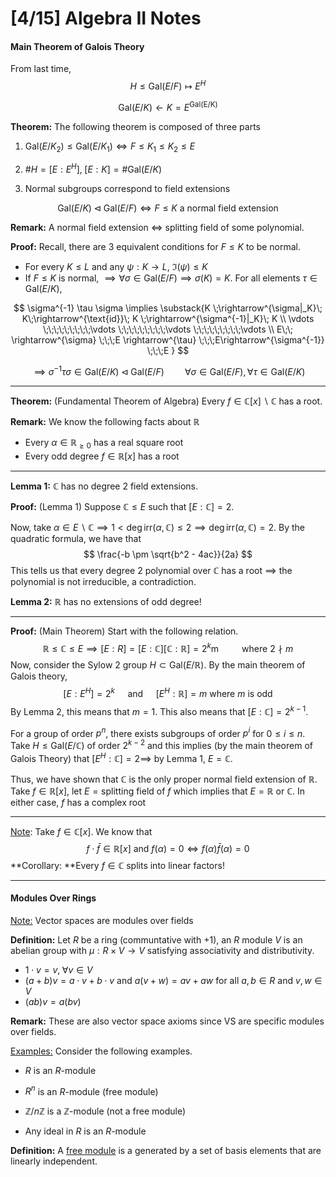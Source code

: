 # [4/15] Algebra II Notes

#### Main Theorem of Galois Theory

From last time,
$$
H \leq \text{Gal}(E/F) \mapsto E^H
$$

$$
\text{Gal}(E/K) \leftarrow K = E^{\text{Gal(E/K)}}
$$

**Theorem:** The following theorem is composed of three parts

1. $\text{Gal}(E/K_2) \leq \text{Gal}(E/K_1) \iff F \leq K_1 \leq K_2 \leq E$

2. $\# H = [E : E^H], \;[E:K] = \#\text{Gal}(E/K)$ 
3. Normal subgroups correspond to field extensions

$$
\text{Gal}(E/K) \lhd \text{Gal}(E/F)  \iff F \leq K \text{ a normal field extension}
$$

**Remark:** A normal field extension $\iff$ splitting field of some polynomial.

**Proof:** Recall, there are $3$ equivalent conditions for $F \leq K$ to be normal.

- For every $K \leq L$ and any $\psi: K \rightarrow L$, $\Im(\psi) \leq K$ 
- If $F \leq K$ is normal, $\implies \forall \sigma \in \text{Gal}(E/F) \implies \sigma(K) = K$. For all elements $\tau \in \text{Gal}(E/K)$,  

$$
\sigma^{-1} \tau \sigma \implies \substack{K \;\rightarrow^{\sigma|_K}\; K\;\rightarrow^{\text{id}}\; K \;\rightarrow^{\sigma^{-1}|_K}\; K
\\ \vdots \;\;\;\;\;\;\;\;\;\vdots \;\;\;\;\;\;\;\;\;\vdots \;\;\;\;\;\;\;\;\;\vdots 
\\ E\;\; \rightarrow^{\sigma} \;\;\;E \rightarrow^{\tau} \;\;\;E\rightarrow^{\sigma^{-1}} \;\;\;E
}
$$

$$
\implies \sigma^{-1}\tau\sigma \in \text{Gal}(E/K)  \lhd \text{Gal}(E/F) \quad \quad \forall \sigma \in \text{Gal}(E/F), \forall \tau \in \text{Gal}(E/K)
$$

----

**Theorem:** (Fundamental Theorem of Algebra) Every $f \in \mathbb{C}[x]\backslash \mathbb{C}$ has a root.

**Remark:** We know the following facts about $\mathbb{R}$ 

- Every $\alpha \in \mathbb{R}_{\geq 0}$ has a real square root
- Every odd degree $f \in \mathbb{R}[x]$​ has a root

-----

**Lemma 1:** $\mathbb{C}$ has no degree $2$ field extensions.

**Proof:** (Lemma 1) Suppose $\mathbb{C} \leq E$ such that $[E : \mathbb{C}] = 2$. 

Now, take $\alpha \in E\backslash \mathbb{C} \implies 1 < \deg \text{irr}(\alpha, \mathbb{C}) \leq 2 \implies \deg \text{irr} (\alpha, \mathbb{C}) = 2$. By the quadratic formula, we have that
$$
\frac{-b \pm \sqrt{b^2 - 4ac}}{2a}
$$
This tells us that every degree $2$ polynomial over $\mathbb{C}$ has a root $\implies$ the polynomial is not irreducible, a contradiction.

**Lemma 2:** $\mathbb{R}$​ has no extensions of odd degree! 

------

**Proof:** (Main Theorem) Start with the following relation.
$$
\mathbb{R} \leq \mathbb{C} \leq E \implies [E:R] = [E:\mathbb{C}][\mathbb{C}: \mathbb{R}] = 2^k \text{m} \quad \quad \text{ where }2 \nmid m
$$
Now, consider the Sylow $2$ group $H \subset \text{Gal}(E/\mathbb{R})$. By the main theorem of Galois theory,
$$
[E : E^H] = 2^k \quad \text{ and } \quad [E^H : \mathbb{R}] = m \text{ where }m\text{ is odd}
$$
By Lemma 2, this means that $m = 1$. This also means that $[E: \mathbb{C}] = 2^{k-1}$. 

For a group of order $p^n$, there exists subgroups of order $p^i$ for $0 \leq i \leq n$. Take $H \leq \text{Gal}(E/\mathbb{C})$ of order $2^{k-2}$ and this implies (by the main theorem of Galois Theory) that $[E^H : \mathbb{C}] = 2 \implies$ by Lemma 1, $E = \mathbb{C}$.   

Thus, we have shown that $\mathbb{C}$ is the only proper normal field extension of $\mathbb{R}$. Take $f \in \mathbb{R}[x]$, let $E = \text{splitting field of }f$ which implies that $E = \mathbb{R} \text{ or }\mathbb{C}$. In  either case, $f$ has a complex root

---

<u>Note</u>: Take $f \in \mathbb{C}[x]$. We know that
$$
f \cdot \bar{f} \in \mathbb{R}[x] \text{ and } f(\alpha ) = 0 \iff f(\alpha) \bar{f}(\alpha) = 0
$$
**Corollary: **Every $f \in \mathbb{C}$ splits into linear factors!

---

#### Modules Over Rings

<u>Note:</u> Vector spaces are modules over fields

**Definition:** Let $R$ be a ring (communtative with $+1$), an $R$ module $V$ is an abelian group with $\mu : R \times V \rightarrow V$ satisfying associativity and distributivity.

-  $1 \cdot v = v, \;\forall v \in V$
- $(a+b) v = a \cdot v + b \cdot v$ and $a( v + w ) = av + aw$ for all $a,b \in R$ and $v,w \in V$ 
- $(ab)v = a(bv)$ 

**Remark:** These are also vector space axioms since VS are specific modules over fields.

<u>Examples:</u> Consider the following examples.

- $R$ is an $R$-module
- $R^n$ is an $R$-module (free module)
- $\mathbb{Z}/n\mathbb{Z}$ is a $\mathbb{Z}$-module (not a free module)

- Any ideal in $R$ is an $R$-module

**Definition:** A <u>free module</u> is a generated by a set of basis elements that are linearly independent. 